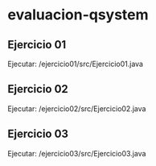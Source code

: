 # evaluacion-qsystem

## Ejercicio 01
Ejecutar: /ejercicio01/src/Ejercicio01.java

## Ejercicio 02
Ejecutar: /ejercicio02/src/Ejercicio02.java

## Ejercicio 03
Ejecutar: /ejercicio03/src/Ejercicio03.java
